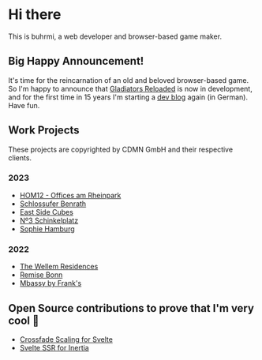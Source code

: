 # Hi there

This is buhrmi, a web developer and browser-based game maker. 

## Big Happy Announcement!

It's time for the reincarnation of an old and beloved browser-based game. So I'm happy to announce that [Gladiators Reloaded](https://gladi.buhrmi.de) is now in development, and for the first time in 15 years I'm starting a [dev blog](https://gladi.buhrmi.de/blog) again (in German). Have fun.

## Work Projects

These projects are copyrighted by CDMN GmbH and their respective clients.

### 2023

- [HOM12 - Offices am Rheinpark](https://frankonia-hom12.netlify.app)
- [Schlossufer Benrath](https://www.schlossufer-benrath.de)
- [East Side Cubes](https://www.east-side-cubes.de)
- [Nº3 Schinkelplatz](https://no3-schinkelplatz.cdmn.de/en)
- [Sophie Hamburg](https://sophie.hamburg)

### 2022

- [The Wellem Residences](https://www.thewellemresidences.com)
- [Remise Bonn](https://www.remise-bonn.de)
- [Mbassy by Frank's](https://www.mbassybyfranks.com)

## Open Source contributions to prove that I'm very cool 🫠

- [Crossfade Scaling for Svelte](https://github.com/sveltejs/svelte/pull/3175)
- [Svelte SSR for Inertia](https://github.com/inertiajs/inertia/pull/1349)

